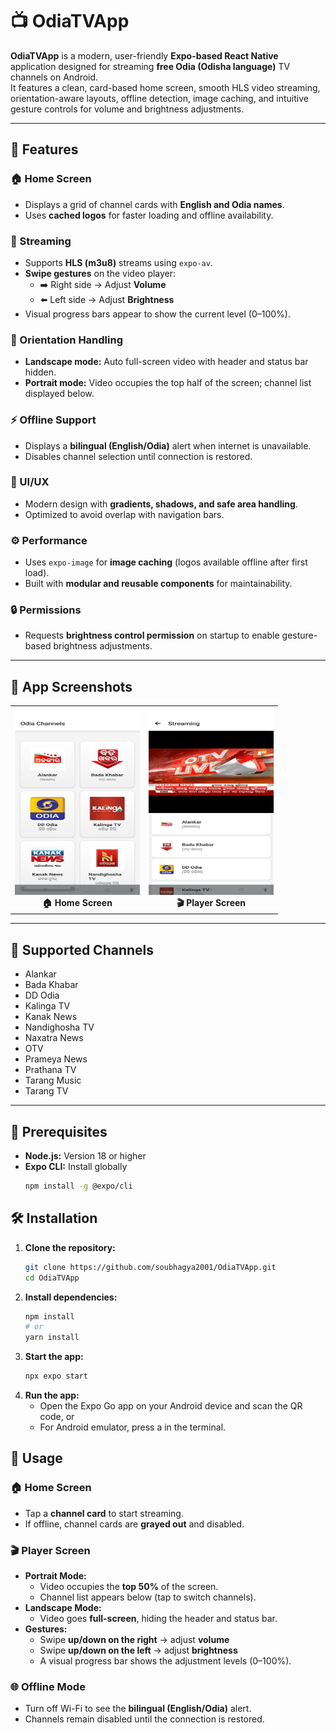 # 📺 OdiaTVApp

**OdiaTVApp** is a modern, user-friendly **Expo-based React Native** application designed for streaming **free Odia (Odisha language)** TV channels on Android.  
It features a clean, card-based home screen, smooth HLS video streaming, orientation-aware layouts, offline detection, image caching, and intuitive gesture controls for volume and brightness adjustments.

---

## 🚀 Features

### 🏠 Home Screen
- Displays a grid of channel cards with **English and Odia names**.  
- Uses **cached logos** for faster loading and offline availability.

### 🎥 Streaming
- Supports **HLS (m3u8)** streams using `expo-av`.  
- **Swipe gestures** on the video player:  
  - ➡️ Right side → Adjust **Volume**  
  - ⬅️ Left side → Adjust **Brightness**  
- Visual progress bars appear to show the current level (0–100%).

### 📱 Orientation Handling
- **Landscape mode:** Auto full-screen video with header and status bar hidden.  
- **Portrait mode:** Video occupies the top half of the screen; channel list displayed below.

### ⚡ Offline Support
- Displays a **bilingual (English/Odia)** alert when internet is unavailable.  
- Disables channel selection until connection is restored.

### 🎨 UI/UX
- Modern design with **gradients, shadows, and safe area handling**.  
- Optimized to avoid overlap with navigation bars.

### ⚙️ Performance
- Uses `expo-image` for **image caching** (logos available offline after first load).  
- Built with **modular and reusable components** for maintainability.

### 🔒 Permissions
- Requests **brightness control permission** on startup to enable gesture-based brightness adjustments.

---

## 📸 App Screenshots

<table>
  <tr>
    <td align="center">
      <img src="https://github.com/soubhagya2001/OdiaTVApp/raw/main/assets/home-screen.jpg" alt="Home Screen" width="200" height="300"/><br>
      <strong>🏠 Home Screen</strong>
    </td>
    <td align="center">
      <img src="https://github.com/soubhagya2001/OdiaTVApp/raw/main/assets/player-screen.jpg" alt="Player Screen" width="200" height="300"/><br>
      <strong>🎬 Player Screen</strong>
    </td>
  </tr>
</table>


---

## 📡 Supported Channels

- Alankar  
- Bada Khabar  
- DD Odia  
- Kalinga TV  
- Kanak News  
- Nandighosha TV  
- Naxatra News  
- OTV  
- Prameya News  
- Prathana TV  
- Tarang Music  
- Tarang TV  

---

## 🧩 Prerequisites

- **Node.js:** Version 18 or higher  
- **Expo CLI:** Install globally  
  ```bash
  npm install -g @expo/cli


## 🛠️ Installation

1. **Clone the repository:**
   ```bash
   git clone https://github.com/soubhagya2001/OdiaTVApp.git
   cd OdiaTVApp

2. **Install dependencies:**
    ```bash
    npm install
    # or
    yarn install

3. **Start the app:**
    ```bash
    npx expo start

4. **Run the app:**
    - Open the Expo Go app on your Android device and scan the QR code, or 
    - For Android emulator, press a in the terminal.

## 📱 Usage

### 🏠 Home Screen
- Tap a **channel card** to start streaming.  
- If offline, channel cards are **grayed out** and disabled.

### 🎬 Player Screen
- **Portrait Mode:**
  - Video occupies the **top 50%** of the screen.
  - Channel list appears below (tap to switch channels).
- **Landscape Mode:**
  - Video goes **full-screen**, hiding the header and status bar.
- **Gestures:**
  - Swipe **up/down on the right** → adjust **volume**  
  - Swipe **up/down on the left** → adjust **brightness**  
  - A visual progress bar shows the adjustment levels (0–100%).

### 🌐 Offline Mode
- Turn off Wi-Fi to see the **bilingual (English/Odia)** alert.  
- Channels remain disabled until the connection is restored.
